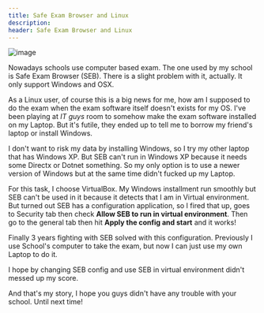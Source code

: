 ```yaml
---
title: Safe Exam Browser and Linux
description:
header: Safe Exam Browser and Linux
---
```


![image](https://pbs.twimg.com/profile_images/748903670830555136/JNf7_YFF.jpg "SEB")

Nowadays schools use computer based exam. The one used by my school is Safe Exam Browser (SEB). There is a slight problem with it, actually. It only support Windows and OSX.

As a Linux user, of course this is a big news for me, how am I supposed to do the exam when the exam software itself doesn't exists for my OS. I've been playing at *IT guys* room to somehow make the exam software installed on my Laptop. But it's futile, they ended up to tell me to borrow my friend's laptop or install Windows.

I don't want to risk my data by installing Windows, so I try my other laptop that has Windows XP. But SEB can't run in Windows XP because it needs some Directx or Dotnet something. So my only option is to use a newer version of Windows but at the same time didn't fucked up my Laptop.

For this task, I choose VirtualBox. My Windows installment run smoothly but SEB can't be used in it because it detects that I am in Virtual environment. But turned out SEB has a configuration application, so I fired that up, goes to Security tab then check **Allow SEB to run in virtual environment**. Then go to the general tab then hit **Apply the config and start** and it works!

Finally 3 years fighting with SEB solved with this configuration. Previously I use School's computer to take the exam, but now I can just use my own Laptop to do it.

I hope by changing SEB config and use SEB in virtual environment didn't messed up my score.

And that's my story, I hope you guys didn't have any trouble with your school. Until next time!
